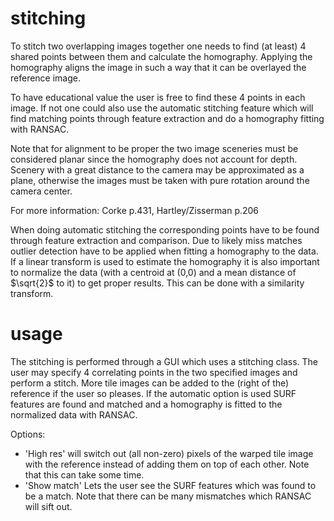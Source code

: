 # stitching

To stitch two overlapping images together one needs to find (at least) 4 shared points between them and calculate the homography. Applying the homography aligns the image in such a way that it can be overlayed the reference image. 

To have educational value the user is free to find these 4 points in each image. If not one could also use the automatic stitching feature which will find matching points through feature extraction and do a homography fitting with RANSAC.

Note that for alignment to be proper the two image sceneries must be considered planar since the homography does not account for depth. Scenery with a great distance to the camera may be approximated as a plane, otherwise the images must be taken with pure rotation around the camera center.

For more information: Corke p.431, Hartley/Zisserman p.206

When doing automatic stitching the corresponding points have to be found through feature extraction and comparison. Due to likely miss matches outlier detection have to be applied when fitting a homography to the data. If a linear transform is used to estimate the homography it is also important to normalize the data (with a centroid at (0,0) and a mean distance of $\sqrt{2}$ to it) to get proper results. This can be done with a similarity transform.

# usage

The stitching is performed through a GUI which uses a stitching class. The user may specify 4 correlating points in the two specified images and perform a stitch. More tile images can be added to the (right of the) reference if the user so pleases. If the automatic option is used SURF features are found and matched and a homography is fitted to the normalized data with RANSAC.

Options:
- 'High res' will switch out (all non-zero) pixels of the warped tile image with the reference instead of adding them on top of each other. Note that this can take some time.  
- 'Show match' Lets the user see the SURF features which was found to be a match. Note that there can be many mismatches which RANSAC will sift out.
